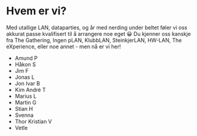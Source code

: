 # Hvem er vi?

Med utallige LAN, dataparties, og år med nerding under beltet føler vi oss akkurat passe kvalifisert til å arrangere noe eget 😀 Du kjenner oss kanskje fra The Gathering, Ingen pLAN, KlubbLAN, SteinkjerLAN, HW-LAN, The eXperience, eller noe annet - men nå er vi her!

 * Amund P
 * Håkon S
 * Jim F
 * Jonas L
 * Jon Ivar B
 * Kim André T
 * Marius L
 * Martin G
 * Stian H
 * Svenna
 * Thor Kristian V
 * Vetle
